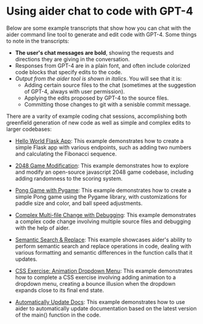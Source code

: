 # Using aider chat to code with GPT-4

Below are some example transcripts that show how you can chat with
the aider command line tool
to generate and edit code with GPT-4.
Some things to note in the transcripts:

  - **The user's chat messages are bold**, showing the requests and directions they are giving in the conversation.
  - Responses from GPT-4 are in a plain font, and often include colorized code blocks that specify edits to the code.
  - _Output from the aider tool is shown in italics_. You will see that it is:
      - Adding certain source files to the chat (sometimes at the suggestion of GPT-4, always with user permission).
      - Applying the edits proposed by GPT-4 to the source files.
      - Committing those changes to git with a senisble commit message.

There are a varity of example coding chat sessions,
accomplishing both greenfield generation of new code as well as simple and complex edits to larger codebases:

* [Hello World Flask App](hello-world-flask.md): This example demonstrates how to create a simple Flask app with various endpoints, such as adding two numbers and calculating the Fibonacci sequence.

* [2048 Game Modification](2048-game.md): This example demonstrates how to explore and modify an open-source javascript 2048 game codebase, including adding randomness to the scoring system.

* [Pong Game with Pygame](pong.md): This example demonstrates how to create a simple Pong game using the Pygame library, with customizations for paddle size and color, and ball speed adjustments.

* [Complex Multi-file Change with Debugging](complex-change.md): This example demonstrates a complex code change involving multiple source files and debugging with the help of aider.

* [Semantic Search & Replace](semantic-search-replace.md): This example showcases aider's ability to perform semantic search and replace operations in code, dealing with various formatting and semantic differences in the function calls that it updates.

* [CSS Exercise: Animation Dropdown Menu](css-exercises.md): This example demonstrates how to complete a CSS exercise involving adding animation to a dropdown menu, creating a bounce illusion when the dropdown expands close to its final end state.

* [Automatically Update Docs](update-docs.md): This example demonstrates how to use aider to automatically update documentation based on the latest version of the main() function in the code.

